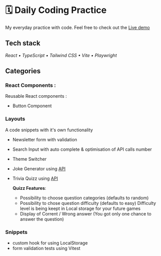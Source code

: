 # 🗓️ Daily Coding Practice

My everyday practice with code.
Feel free to check out the [Live demo](https://szczepanieceryk.github.io/daily-coding/)

## Tech stack

_React • TypeScript • Tailwind CSS • Vite • Playwright_

## Categories

### **React Components** :

Reusable React components :

- Button Component

### **Layouts**

A code snippets with it's own functionality

- Newsletter form with validation
- Search Input with auto complete & optimisation of API calls number
- Theme Switcher
- Joke Generator using [API](https://icanhazdadjoke.com/api)
- Trivia Quizz using [API](https://opentdb.com/api_config.php)

  **Quizz Features**:

  - Possibility to choose question categories (defaults to random)
  - Possibility to chose question difficulty (defaults to easy)
    Difficulty level is being keept in Local storage for your future games
  - Display of Corrent / Wrong answer (You got only one chance to answer the question)

### **Snippets**

- custom hook for using LocalStorage
- form validation tests using Vitest
